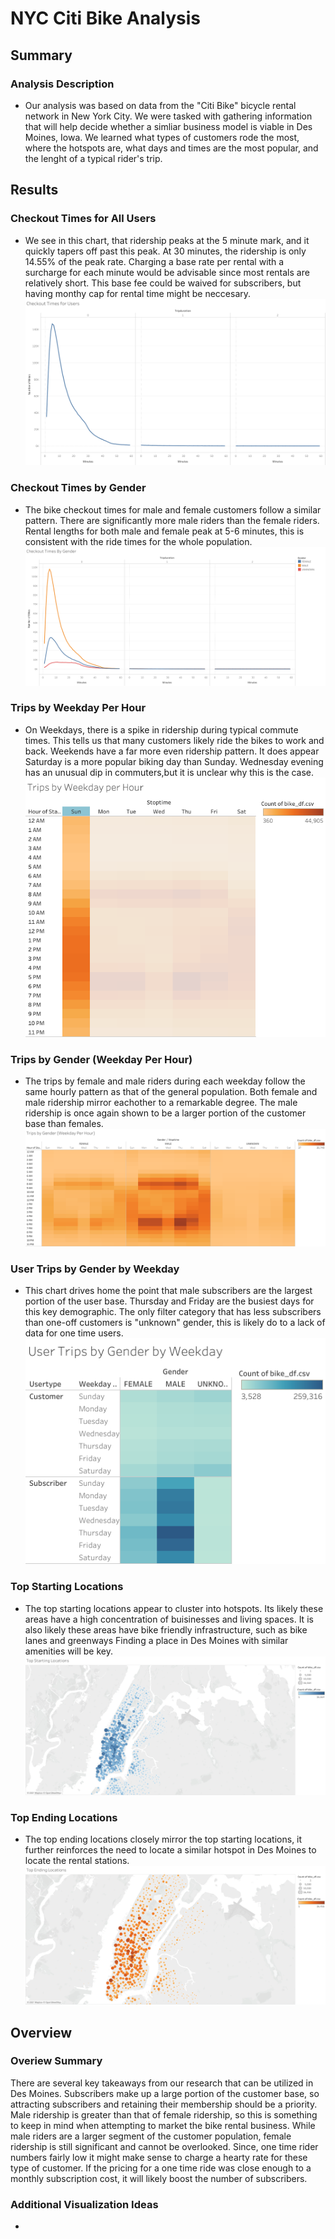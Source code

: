 # NYC Citi Bike Analysis
## Summary
### Analysis Description
- Our analysis was based on data from the "Citi Bike" bicycle rental network in New York City. We were tasked with gathering information that will help decide whether a simliar business model is viable in Des Moines, Iowa. We learned what types of customers rode the most, where the hotspots are, what days and times are the most popular, and the lenght of a typical rider's trip. 
## Results
### Checkout Times for All Users
- We see in this chart, that ridership peaks at the 5 minute mark, and it quickly tapers off past this peak. At 30 minutes, the ridership is only 14.55% of the peak rate. Charging a base rate per rental with a surcharge for each minute would be advisable since most rentals are relatively short. This base fee could be waived for subscribers, but having monthy cap for rental time might be neccesary.
![](Images/checkout_times_all.png)

### Checkout Times by Gender
- The bike checkout times for male and female customers follow a similar pattern. There are significantly more male riders than the female riders. Rental lengths for both male and female peak at 5-6 minutes, this is consistent with the ride times for the whole population. 
![](Images/Checkout_Times_By_Gender.png)

### Trips by Weekday Per Hour
- On Weekdays, there is a spike in ridership during typical commute times. This tells us that many customers likely ride the bikes to work and back.
Weekends have a far more even ridership pattern. It does appear Saturday is a more popular biking day than Sunday. Wednesday evening has an unusual dip in commuters,but it is unclear why this is the case.
![](Images/Trips_by_Weekday_per_Hour.png)

### Trips by Gender (Weekday Per Hour)
- The trips by female and male riders during each weekday follow the same hourly pattern as that of the general population. Both female and male ridership mirror eachother to a remarkable degree. The male ridership is once again shown to be a larger portion of the customer base than females.
![](Images/Trips_by_Gender_(Weekday_Per_Hour).png)

### User Trips by Gender by Weekday
- This chart drives home the point that male subscribers are the largest portion of the user base. Thursday and Friday are the busiest days for this key demographic. The only filter category that has less subscribers than one-off customers is "unknown" gender, this is likely do to a lack of data for one time users.
![](Images/User_Trips_by_Gender_Weekday.png)

### Top Starting Locations
- The top starting locations appear to cluster into hotspots. Its likely these areas have a high concentration of buisinesses and living spaces. It is also likely these areas have bike friendly infrastructure, such as bike lanes and greenways Finding a place in Des Moines with similar amenities will be key.
![](Images/Top_Starting_Locations.png)

### Top Ending Locations
- The top ending locations closely mirror the top starting locations, it further reinforces the need to locate a similar hotspot in Des Moines to locate the rental stations.
![](Images/Top_Ending_Locations.png)

## Overview
### Overiew Summary
There are several key takeaways from our research that can be utilized in Des Moines. Subscribers make up a large portion of the customer base, so attracting subscribers and retaining their membership should be a priority. Male ridership is greater than that of female ridership, so this is something to keep in mind when attempting to market the bike rental business. While male riders are a larger segment of the customer population, female ridership is still significant and cannot be overlooked. Since, one time rider numbers fairly low it might make sense to charge a hearty rate for these type of customer. If the pricing for a one time ride was close enough to a monthly subscription cost, it will likely boost the number of subscribers.
### Additional Visualization Ideas

-